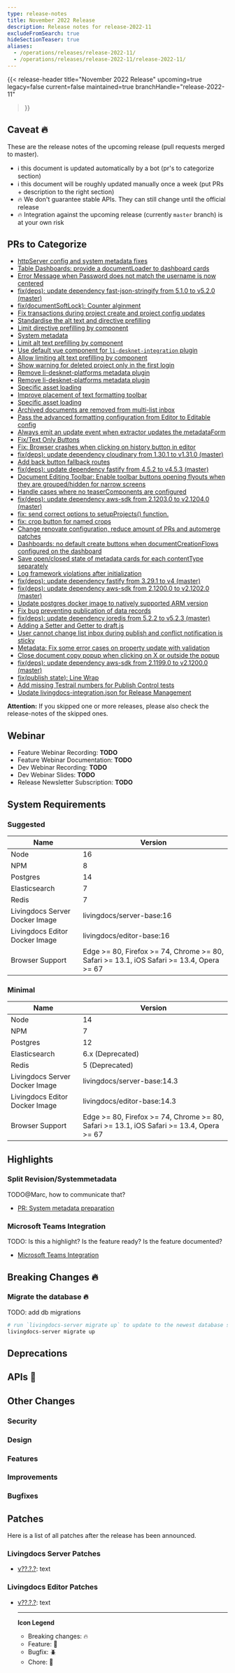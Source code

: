```yaml
---
type: release-notes
title: November 2022 Release
description: Release notes for release-2022-11
excludeFromSearch: true
hideSectionTeaser: true
aliases:
  - /operations/releases/release-2022-11/
  - /operations/releases/release-2022-11/release-2022-11/
---
```


{{< release-header
  title="November 2022 Release"
  upcoming=true
  legacy=false
  current=false
  maintained=true
  branchHandle="release-2022-11"
>}}

## Caveat :fire:

These are the release notes of the upcoming release (pull requests merged to master).

- :information_source: this document is updated automatically by a bot (pr's to categorize section)
- :information_source: this document will be roughly updated manually once a week (put PRs + description to the right section)
- :fire: We don't guarantee stable APIs. They can still change until the official release
- :fire: Integration against the upcoming release (currently `master` branch) is at your own risk

## PRs to Categorize
* [httpServer config and system metadata fixes](https://github.com/livingdocsIO/livingdocs-server/pull/4830)
* [Table Dashboards: provide a documentLoader to dashboard cards](https://github.com/livingdocsIO/livingdocs-editor/pull/5805)
* [Error Message when Password does not match the username is now centered](https://github.com/livingdocsIO/livingdocs-editor/pull/5829)
* [fix(deps): update dependency fast-json-stringify from 5.1.0 to v5.2.0 (master)](https://github.com/livingdocsIO/livingdocs-server/pull/4826)
* [fix(documentSoftLock): Counter alginment](https://github.com/livingdocsIO/livingdocs-editor/pull/5826)
* [Fix transactions during project create and project config updates](https://github.com/livingdocsIO/livingdocs-server/pull/4818)
* [Standardise the alt text and directive prefilling](https://github.com/livingdocsIO/livingdocs-editor/pull/5821)
* [Limit directive prefilling by component](https://github.com/livingdocsIO/livingdocs-editor/pull/5820)
* [System metadata](https://github.com/livingdocsIO/livingdocs-server/pull/4807)
* [Limit alt text prefilling by component](https://github.com/livingdocsIO/livingdocs-editor/pull/5798)
* [Use default vue component for `li-desknet-integration` plugin](https://github.com/livingdocsIO/livingdocs-editor/pull/5813)
* [Allow limiting alt text prefilling by component](https://github.com/livingdocsIO/livingdocs-server/pull/4809)
* [Show warning for deleted project only in the first login](https://github.com/livingdocsIO/livingdocs-editor/pull/5796)
* [Remove li-desknet-platforms metadata plugin](https://github.com/livingdocsIO/livingdocs-editor/pull/5779)
* [Remove li-desknet-platforms metadata plugin](https://github.com/livingdocsIO/livingdocs-server/pull/4799)
* [Specific asset loading](https://github.com/livingdocsIO/livingdocs-server/pull/4791)
* [Improve placement of text formatting toolbar](https://github.com/livingdocsIO/livingdocs-editor/pull/5790)
* [Specific asset loading](https://github.com/livingdocsIO/livingdocs-editor/pull/5808)
* [Archived documents are removed from multi-list inbox](https://github.com/livingdocsIO/livingdocs-editor/pull/5810)
* [Pass the advanced formatting configuration from Editor to Editable config](https://github.com/livingdocsIO/livingdocs-editor/pull/5721)
* [Always emit an update event when extractor updates the metadataForm](https://github.com/livingdocsIO/livingdocs-editor/pull/5786)
* [Fix/Text Only Buttons](https://github.com/livingdocsIO/livingdocs-editor/pull/5799)
* [Fix: Browser crashes when clicking on history button in editor](https://github.com/livingdocsIO/livingdocs-editor/pull/5785)
* [fix(deps): update dependency cloudinary from 1.30.1 to v1.31.0 (master)](https://github.com/livingdocsIO/livingdocs-server/pull/4806)
* [Add back button fallback routes](https://github.com/livingdocsIO/livingdocs-editor/pull/5789)
* [fix(deps): update dependency fastify from 4.5.2 to v4.5.3 (master)](https://github.com/livingdocsIO/livingdocs-server/pull/4803)
* [Document Editing Toolbar: Enable toolbar buttons opening flyouts when they are grouped/hidden for narrow screens](https://github.com/livingdocsIO/livingdocs-editor/pull/5787)
* [Handle cases where no teaserComponents are configured](https://github.com/livingdocsIO/livingdocs-editor/pull/5788)
* [fix(deps): update dependency aws-sdk from 2.1203.0 to v2.1204.0 (master)](https://github.com/livingdocsIO/livingdocs-server/pull/4805)
* [fix: send correct options to setupProjects() function.](https://github.com/livingdocsIO/livingdocs-server/pull/4730)
* [fix: crop button for named crops](https://github.com/livingdocsIO/livingdocs-editor/pull/5778)
* [Change renovate configuration, reduce amount of PRs  and automerge patches](https://github.com/livingdocsIO/livingdocs-server/pull/4734)
* [Dashboards: no default create buttons when documentCreationFlows configured on the dashboard](https://github.com/livingdocsIO/livingdocs-editor/pull/5776)
* [Save open/closed state of metadata cards for each contentType separately](https://github.com/livingdocsIO/livingdocs-editor/pull/5761)
* [Log framework violations after initialization](https://github.com/livingdocsIO/livingdocs-editor/pull/5765)
* [fix(deps): update dependency fastify from 3.29.1 to v4 (master)](https://github.com/livingdocsIO/livingdocs-server/pull/4660)
* [fix(deps): update dependency aws-sdk from 2.1200.0 to v2.1202.0 (master)](https://github.com/livingdocsIO/livingdocs-server/pull/4797)
* [Update postgres docker image to natively supported ARM version](https://github.com/livingdocsIO/livingdocs-server/pull/4794)
* [Fix bug preventing publication of data records](https://github.com/livingdocsIO/livingdocs-editor/pull/5772)
* [fix(deps): update dependency ioredis from 5.2.2 to v5.2.3 (master)](https://github.com/livingdocsIO/livingdocs-server/pull/4792)
* [Adding a Setter and Getter to draft.js](https://github.com/livingdocsIO/livingdocs-editor/pull/5771)
* [User cannot change list inbox during publish and conflict notification is sticky](https://github.com/livingdocsIO/livingdocs-editor/pull/5763)
* [Metadata: Fix some error cases on property update with validation](https://github.com/livingdocsIO/livingdocs-editor/pull/5766)
* [Close document copy popup when clicking on X or outside the popup](https://github.com/livingdocsIO/livingdocs-editor/pull/5755)
* [fix(deps): update dependency aws-sdk from 2.1199.0 to v2.1200.0 (master)](https://github.com/livingdocsIO/livingdocs-server/pull/4787)
* [fix(publish state): Line Wrap](https://github.com/livingdocsIO/livingdocs-editor/pull/5756)
* [Add missing Testrail numbers for Publish Control tests](https://github.com/livingdocsIO/livingdocs-editor/pull/5754)
* [Update livingdocs-integration.json for Release Management](https://github.com/livingdocsIO/livingdocs-server/pull/4789)


**Attention:** If you skipped one or more releases, please also check the release-notes of the skipped ones.

## Webinar

* Feature Webinar Recording: **TODO**
* Feature Webinar Documentation: **TODO**
* Dev Webinar Recording: **TODO**
* Dev Webinar Slides: **TODO**
* Release Newsletter Subscription: **TODO**

## System Requirements

### Suggested
|Name|Version|
|-|-|
|Node|16|
|NPM|8|
|Postgres|14|
|Elasticsearch|7|
|Redis|7|
|Livingdocs Server Docker Image|livingdocs/server-base:16|
|Livingdocs Editor Docker Image|livingdocs/editor-base:16|
|Browser Support|Edge >= 80, Firefox >= 74, Chrome >= 80, Safari >= 13.1, iOS Safari >= 13.4, Opera >= 67|

### Minimal
|Name|Version|
|-|-|
|Node|14|
|NPM|7|
|Postgres|12|
|Elasticsearch|6.x (Deprecated)|
|Redis|5 (Deprecated)|
|Livingdocs Server Docker Image|livingdocs/server-base:14.3|
|Livingdocs Editor Docker Image|livingdocs/editor-base:14.3|
|Browser Support|Edge >= 80, Firefox >= 74, Chrome >= 80, Safari >= 13.1, iOS Safari >= 13.4, Opera >= 67|


## Highlights

### Split Revision/Systemmetadata

TODO@Marc, how to communicate that?

* [PR: System metadata preparation](https://github.com/livingdocsIO/livingdocs-server/pull/4735)

### Microsoft Teams Integration

TODO: Is this a highlight? Is the feature ready? Is the feature documented?

* [Microsoft Teams Integration](https://github.com/livingdocsIO/livingdocs-server/pull/4408)


## Breaking Changes :fire:

### Migrate the database :fire:

TODO: add db migrations

```sh
# run `livingdocs-server migrate up` to update to the newest database scheme
livingdocs-server migrate up
```


## Deprecations

## APIs :gift:

## Other Changes

### Security

### Design

### Features

### Improvements

### Bugfixes

## Patches

Here is a list of all patches after the release has been announced.

### Livingdocs Server Patches
- [v??.?.?](https://github.com/livingdocsIO/livingdocs-server/releases/tag/v??.?.?): text

### Livingdocs Editor Patches
- [v??.?.?](https://github.com/livingdocsIO/livingdocs-editor/releases/tag/v??.?.?): text

  ---
  **Icon Legend**
  * Breaking changes: :fire:
  * Feature: :gift:
  * Bugfix: :beetle:
  * Chore: :wrench:
